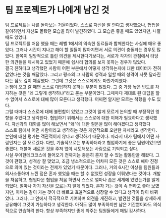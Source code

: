 # 팀 프로젝트가 나에게 남긴 것


팀 프로젝트는 나를 돌아보는 거울이었다. 스스로 자신을 잘 안다고 생각했으나,
협업을 같이하면서 자신도 몰랐던 모습을 많이 발견하였다. 그 모습은 좋을 때도
있었지만, 나쁠 때도 있었다. <br>
 팀 프로젝트를 처음 했을 때는 레벨 1에서의 익숙한 동료들과 함께한다는 사실에
매우 좋았다. 그러나 시간이 지나고 해야 할 일들이 많아지면서 서로 의견이 충돌되는
경우도 많았다. 한쪽이 일방적으로 틀린 의견을 제시한다기보다는, 서로가 각자의 관점에서
타당한 의견들을 제시하고 있었기 때문에 쉽사리 합의를 보지 못하는 경우가 많았다.
<br>
결국 친하다고 생각했던 사람이 어떤 부분에서 어떻게 생각하는지에 대한 데이터가
전혀 없었다는 것을 깨달았다. 그리고 평소의 그 사람의 성격과 일할 때의 성격이 사뭇
달라진다는 점도 깊이 체감했다. 그런데 그것은 스스로에게도 마찬가지였다.
<br>
논쟁이 오고 갈 때면 스스로 대답하지 못하는 부분이 많았다. 그 중 가장 높은 빈도를
차지하는 것은 "왜 그렇게 생각하냐"라고 묻는 부분이었다. 그때마다 제대로 된 대답을
할 수 없어서 스스로에 대해 많이 모른다고 생각했다. 어쩌면 알지만 모르는 척했을 수도 있다.
<br>
 그럴 때마다 스스로에 대해 불편함이 있었고 그것이 알게 모르게 논의할 때 부정적인 
영향을 주었다고 생각한다. 협업하기 위해서는 스스로에 대한 이해가
필요하다고 생각했다. 자신과의 대화를 많이 해보면서 "왜"에 대한 질문을 많이
해야겠다고 생각했다
<br>
 스스로 팀에서 어떤 사람이라고 생각하는 것은 개인적으로 오만한 자세라고 생각한다.
본인에 대한 평가는 객관적이지 않다고 생각하기 때문이다. 따라서 내가 팀에서 어떤 사람인지는
잘 모르겠다. 다만, 기술적으로는 부족하더라고 협업하기에 좋은 팀원이었으면 좋겠다.
더불어 새로운 것을 주저 없이 시도해보는 사람으로 기억되고 싶다. 
<br>
 사실 우아한테크코스에 들어오기 전까지는 충분히 혼자 할 수 있는 활동만을 해왔다.
그것이 편했고, 성격상 잘 맞았고, 조금 냉소적으로는 어차피 모든 것은 스스로 해야 진정으로
의미 있는 것이라는 전제가 있었기 때문이다. 그러나, 거의 6시간 이상을 팀원들과
의사소통하며 느낀 점은 혼자 했었을 때는 할 수 없었던 성장을 이뤄냈다는 것이다.
개발을 처음하고, 협업다운 협업을 처음 하면서 스스로 얼마나 좁은 세계에 있었는가를 
알게 되었다. 얼마나 자기 자신을 모르는지 알게 되었다. 혼자 가는 것이 속 편하고 좋아 보였지만,
이제는 같이 가는 것이 더 빠르고 효율적으로 성장할 수 있다고 생각이 많이 바뀌었다.
그러나, 그 안에서 적극적으로 기여하며 의견을 개진하고, 발견한 것들을 상세하게 공유해야
그것이 가능하다고 생각한다. 아직도 많이 부족하지만 남은 기간뿐이라도 의식적으로
연습하려 한다. 항상 부족하지만 좋게 봐주는 팀원들에게 매일 감사하다.

